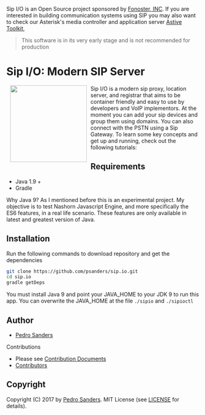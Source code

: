Sip I/O is an Open Source project sponsored by [Fonoster, INC](https://fonoster.com). If you are interested in building communication systems using SIP you may also want to check our Asterisk's media controller and application server [Astive Toolkit](https://github.com/fonoster/astivetoolkit), 

> This software is in its very early stage and is not recommended for production

# Sip I/O: Modern SIP Server

<a href="https://github.com/psanders/sip.io"><img src="https://github.com/psanders/sip.io/blob/master/logo.png" align="left" hspace="10" vspace="0" width="200"></a>

Sip I/O is a modern sip proxy, location server, and registrar that aims to be container friendly and easy to use by 
developers and VoIP implementors. At the moment you can add your sip devices and group them using domains. You can also connect with the PSTN using a Sip Gateway. To learn some key concepts and get up and running, check out the following tutorials:

## Requirements

* Java 1.9 +
* Gradle

Why Java 9? As I mentioned before this is an experimental project. My objective is to test Nashorn Javascript Engine, 
and more specifically the ES6 features, in a real life scenario. These features are only available in latest and greatest 
version of Java.

## Installation

Run the following commands to download repository and get the dependencies

```bash
git clone https://github.com/psanders/sip.io.git
cd sip.io
gradle getDeps
```

You must install Java 9 and point your JAVA_HOME to your JDK 9 to run this app. You can overwrite the JAVA_HOME at the 
file `./sipio` and `./sipioctl`

## Author
 - [Pedro Sanders](https://github.com/psanders)

Contributions

 - Please see [Contribution Documents](https://github.com/psanders/sip.io/blob/master/CONTRIBUTING.md)
 - [Contributors](https://github.com/psanders/sip.io/graphs/contributors)

## Copyright
Copyright (C) 2017 by [Pedro Sanders](https://github.com/psanders). MIT License (see [LICENSE](https://github.com/psanders/sip.io/blob/master/LICENSE) for details).
